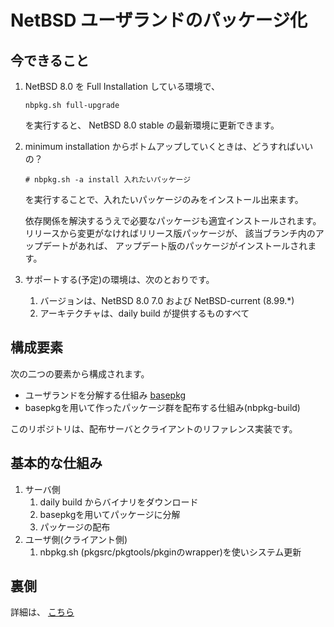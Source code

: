 <!-- -*- coding:utf-8 -*- -->

# NetBSD ユーザランドのパッケージ化

## 今できること

1. NetBSD 8.0 を Full Installation している環境で、
   ```
   nbpkg.sh full-upgrade
   ```
   を実行すると、
   NetBSD 8.0 stable の最新環境に更新できます。

1. minimum installation からボトムアップしていくときは、どうすればいいの？
   ```
   # nbpkg.sh -a install 入れたいパッケージ
   ```
   を実行することで、入れたいパッケージのみをインストール出来ます。
   
   依存関係を解決するうえで必要なパッケージも適宜インストールされます。
   リリースから変更がなければリリース版パッケージが、
   該当ブランチ内のアップデートがあれば、
   アップデート版のパッケージがインストールされます。
   
1. サポートする(予定)の環境は、次のとおりです。
    1. バージョンは、NetBSD 8.0 7.0 および NetBSD-current (8.99.*)
    1. アーキテクチャは、daily build が提供するものすべて
    

## 構成要素

次の二つの要素から構成されます。
+ ユーザランドを分解する仕組み [basepkg](https://github.com/user340/basepkg)
+ basepkgを用いて作ったパッケージ群を配布する仕組み(nbpkg-build) 

このリポジトリは、配布サーバとクライアントのリファレンス実装です。


## 基本的な仕組み

1. サーバ側
    1. daily build からバイナリをダウンロード
    1. basepkgを用いてパッケージに分解
    1. パッケージの配布
1. ユーザ側(クライアント側)
    1. nbpkg.sh (pkgsrc/pkgtools/pkginのwrapper)を使いシステム更新


## 裏側

詳細は、
[こちら](nbpkg-internals.md)
